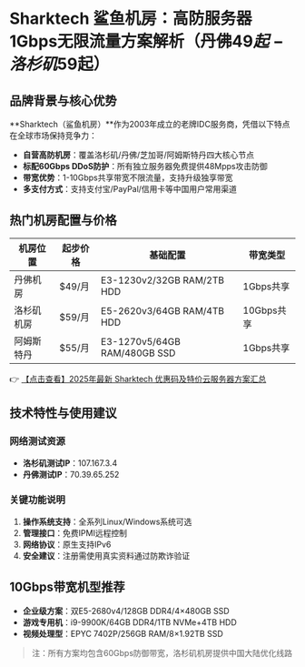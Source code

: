 # Sharktech 鲨鱼机房：高防服务器1Gbps无限流量方案解析（丹佛$49起-洛杉矶$59起）

## 品牌背景与核心优势

**Sharktech（鲨鱼机房）**作为2003年成立的老牌IDC服务商，凭借以下特点在全球市场保持竞争力：

- **自营高防机房**：覆盖洛杉矶/丹佛/芝加哥/阿姆斯特丹四大核心节点
- **标配60Gbps DDoS防护**：所有独立服务器免费提供48Mpps攻击防御
- **带宽优势**：1-10Gbps共享带宽不限流量，支持升级独享带宽
- **多支付方式**：支持支付宝/PayPal/信用卡等中国用户常用渠道

## 热门机房配置与价格

| 机房位置   | 起步价格 | 基础配置                 | 带宽类型       |
|------------|----------|--------------------------|----------------|
| 丹佛机房   | $49/月   | E3-1230v2/32GB RAM/2TB HDD | 1Gbps共享      |
| 洛杉矶机房 | $59/月   | E5-2620v3/64GB RAM/4TB HDD | 10Gbps共享     |
| 阿姆斯特丹 | $55/月   | E3-1270v5/64GB RAM/480GB SSD | 1Gbps共享      |

👉 [【点击查看】2025年最新 Sharktech 优惠码及特价云服务器方案汇总](https://bit.ly/Sharktech)

## 技术特性与使用建议

### 网络测试资源
- **洛杉矶测试IP**：107.167.3.4
- **丹佛测试IP**：70.39.65.252

### 关键功能说明
1. **操作系统支持**：全系列Linux/Windows系统可选
2. **管理接口**：免费IPMI远程控制
3. **网络协议**：原生支持IPv6
4. **安全建议**：注册需使用真实资料通过防欺诈验证

## 10Gbps带宽机型推荐
- **企业级方案**：双E5-2680v4/128GB DDR4/4×480GB SSD
- **游戏专用机**：i9-9900K/64GB DDR4/1TB NVMe+4TB HDD
- **视频处理型**：EPYC 7402P/256GB RAM/8×1.92TB SSD

> 注：所有方案均包含60Gbps防御带宽，洛杉矶机房提供中国大陆优化线路